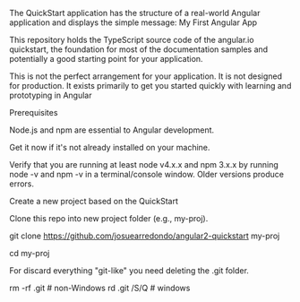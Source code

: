 The QuickStart application has the structure of a real-world Angular application and displays the simple message: My First Angular App


This repository holds the TypeScript source code of the angular.io quickstart, the foundation for most of the documentation samples and potentially a good starting point for your application.

This is not the perfect arrangement for your application. It is not designed for production. It exists primarily to get you started quickly with learning and prototyping in Angular



Prerequisites

Node.js and npm are essential to Angular development.

Get it now if it's not already installed on your machine.

Verify that you are running at least node v4.x.x and npm 3.x.x by running node -v and npm -v in a terminal/console window. Older versions produce errors.

Create a new project based on the QuickStart

Clone this repo into new project folder (e.g., my-proj).

git clone  https://github.com/josuearredondo/angular2-quickstart  my-proj

cd my-proj

For discard everything "git-like" you need deleting the .git folder.

rm -rf .git  # non-Windows
rd .git /S/Q # windows